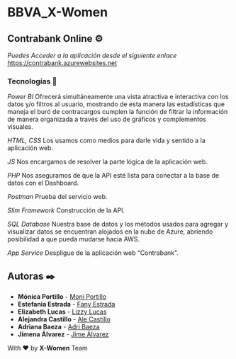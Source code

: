 # BBVA_X-Women

## Contrabank Online ⚙️

_Puedes Acceder a la aplicación desde el siguiente enlace_
https://contrabank.azurewebsites.net


### Tecnologías 🔧
_Power BI_
Ofrecerá simultáneamente una vista atractiva e interactiva con los datos y/o filtros al 
usuario, mostrando de esta manera las estadísticas que maneja el buró de contracargos cumplen la 
función de filtrar la información de manera organizada a través del uso de gráficos y complementos 
visuales.

_HTML, CSS_
Los usamos como medios para darle vida y sentido a la aplicación web.

_JS_
Nos encargamos de resolver la parte lógica de la aplicación web.

_PHP_
Nos aseguramos de que la API esté lista para conectar a la base de datos con el Dashboard.

_Postman_
Prueba del servicio web.

_Slim Framework_
Construcción de la API.

_SQL Database_
Nuestra base de datos y los métodos usados para agregar y visualizar datos se 
encuentran alojados en la nube de Azure, abriendo posibilidad a que pueda mudarse hacia AWS. 

_App Service_
Despligue de la aplicación web “Contrabank”.

## Autoras ✒️

* **Mónica Portillo** -  [Moni Portillo](https://github.com/monicaps)
* **Estefania Estrada** -  [Fany Estrada](https://github.com/FanyEstrada)
* **Elizabeth Lucas** -   [Lizzy Lucas](https://github.com/LizzyLucas)
* **Alejandra Castillo** - [Ale Castillo](https://github.com/aleepsy)
* **Adriana Baeza** - [Adri Baeza](https://github.com/AGBaez094)
* **Jimena Álvarez** -  [Jime Álvarez](https://github.com/5inope)

With ❤️ by **X-Women** Team
